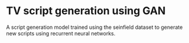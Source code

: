 # TV script generation using GAN

A script generation model trained using the seinfield dataset to generate new scripts using recurrent neural networks.
